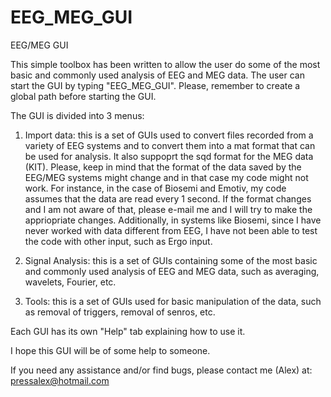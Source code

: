 # EEG_MEG_GUI
EEG/MEG GUI

This simple toolbox has been written to allow the user do some of the most basic and commonly used analysis of EEG and MEG data. The user can start the GUI by typing "EEG_MEG_GUI". Please, remember to create a global path before starting the GUI. 

The GUI is divided into 3 menus:

1) Import data: this is a set of GUIs used to convert files recorded from a variety of EEG systems and to convert them into a mat format that can be used for analysis. It also suppoprt the sqd format for the MEG data (KIT). Please, keep in mind that the format of the data saved by the EEG/MEG systems might change and in that case my code might not work. For instance, in the case of Biosemi and Emotiv, my code assumes that the data are read every 1 second. If the format changes and I am not aware of that, please e-mail me and I will try to make the appriopriate changes. Additionally, in systems like Biosemi, since I have never worked with data different from EEG, I have not been able to test the code with other input, such as Ergo input.

2) Signal Analysis: this is a set of GUIs containing some of the most basic and commonly used analysis of EEG and MEG data, such as averaging, wavelets, Fourier, etc.

3) Tools: this is a set of GUIs used for basic manipulation of the data, such as removal of triggers, removal of senros, etc.

Each GUI has its own "Help" tab explaining how to use it. 

I hope this GUI will be of some help to someone.

If you need any assistance and/or find bugs, please contact me (Alex) at: pressalex@hotmail.com

